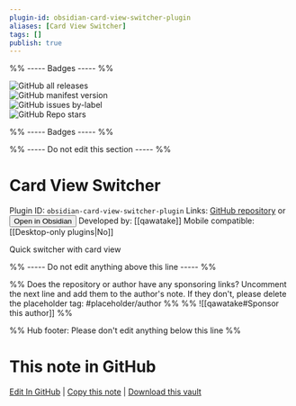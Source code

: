```yaml
---
plugin-id: obsidian-card-view-switcher-plugin
aliases: [Card View Switcher]
tags: []
publish: true
---
```


%% ----- Badges ----- %%

![GitHub all releases](https://img.shields.io/github/downloads/qawatake/obsidian-card-view-switcher-plugin/total?color=573E7A&logo=github&style=for-the-badge)  
![GitHub manifest version](https://img.shields.io/github/manifest-json/v/qawatake/obsidian-card-view-switcher-plugin?color=573E7A&logo=github&style=for-the-badge)  
![GitHub issues by-label](https://img.shields.io/github/issues/qawatake/obsidian-card-view-switcher-plugin/help%20wanted?color=573E7A&logo=github&style=for-the-badge)  
![GitHub Repo stars](https://img.shields.io/github/stars/qawatake/obsidian-card-view-switcher-plugin?color=573E7A&logo=github&style=for-the-badge)

%% ----- Badges ----- %%

%% ----- Do not edit this section ----- %%

# Card View Switcher

Plugin ID: `obsidian-card-view-switcher-plugin`
Links: [GitHub repository](https://github.com/qawatake/obsidian-card-view-switcher-plugin) or [<button id=HH>Open in Obsidian</button>](obsidian://show-plugin?id=obsidian-card-view-switcher-plugin)
Developed by: [[qawatake]]
Mobile compatible: [[Desktop-only plugins|No]]

Quick switcher with card view

%% ----- Do not edit anything above this line ----- %%

%% Does the repository or author have any sponsoring links? Uncomment the next line and add them to the author's note. If they don't, please delete the placeholder tag: #placeholder/author %%
%% ![[qawatake#Sponsor this author]] %%

%% Hub footer: Please don't edit anything below this line %%

# This note in GitHub

<span class="git-footer">[Edit In GitHub](https://github.dev/obsidian-community/obsidian-hub/blob/main/02%20-%20Community%20Expansions/02.05%20All%20Community%20Expansions/Plugins/obsidian-card-view-switcher-plugin.md "git-hub-edit-note") | [Copy this note](https://raw.githubusercontent.com/obsidian-community/obsidian-hub/main/02%20-%20Community%20Expansions/02.05%20All%20Community%20Expansions/Plugins/obsidian-card-view-switcher-plugin.md "git-hub-copy-note") | [Download this vault](https://github.com/obsidian-community/obsidian-hub/archive/refs/heads/main.zip "git-hub-download-vault") </span>
